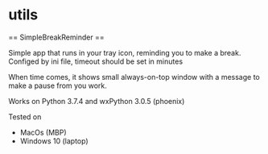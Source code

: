 # utils

== SimpleBreakReminder ==

Simple app that runs in your tray icon, reminding you to make a break.
Configed by ini file, timeout should be set in minutes

When time comes, it shows small always-on-top window with a message to make a pause from you work.

Works on Python 3.7.4
and wxPython 3.0.5 (phoenix)

Tested on
- MacOs (MBP)
- Windows 10 (laptop)

